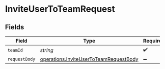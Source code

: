 # InviteUserToTeamRequest


## Fields

| Field                                                                                            | Type                                                                                             | Required                                                                                         | Description                                                                                      |
| ------------------------------------------------------------------------------------------------ | ------------------------------------------------------------------------------------------------ | ------------------------------------------------------------------------------------------------ | ------------------------------------------------------------------------------------------------ |
| `teamId`                                                                                         | *string*                                                                                         | :heavy_check_mark:                                                                               | N/A                                                                                              |
| `requestBody`                                                                                    | [operations.InviteUserToTeamRequestBody](../../models/operations/inviteusertoteamrequestbody.md) | :heavy_minus_sign:                                                                               | N/A                                                                                              |
